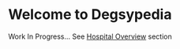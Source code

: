 # Welcome to Degsypedia

Work In Progress... See [Hospital Overview](hospital/hospital_overview.md) section